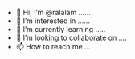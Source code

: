 - 👋 Hi, I’m @ralalam ......
- 👀 I’m interested in ......
- 🌱 I’m currently learning .....
- 💞️ I’m looking to collaborate on ....
- 📫 How to reach me ...

<!---
ralalam/ralalam is a ✨ special ✨ repository because its `README.md` (this file) appears on your GitHub profile.
You can click the Preview link to take a look at your changes.
--->
